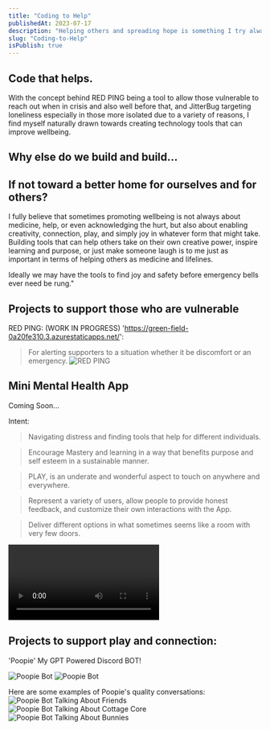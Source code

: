 ```yaml
---
title: "Coding to Help"
publishedAt: 2023-07-17
description: "Helping others and spreading hope is something I try always to keep in the foreground of whatever I am doing."
slug: "Coding-to-Help"
isPublish: true
---
```


## Code that helps.


With the concept behind RED PING being a tool to allow those vulnerable to reach out when in crisis and also well before that, and JitterBug targeting loneliness especially in those more isolated due to a variety of reasons, I find myself naturally drawn towards creating technology tools that can improve wellbeing. 

## Why else do we build and build...
## If not toward a better home for ourselves and for others? 

I fully believe that sometimes promoting wellbeing is not always about medicine, help, or even acknowledging the hurt, but also about enabling creativity, connection, play, and simply joy in whatever form that might take. 
Building tools that can help others take on their own creative power, inspire learning and purpose, or just make someone laugh is to me just as important in terms of helping others as medicine and lifelines. 

Ideally we may have the tools to find joy and safety before emergency bells ever need be rung."

## Projects to support those who are vulnerable

RED PING: (WORK IN PROGRESS)  'https://green-field-0a20fe310.3.azurestaticapps.net/':


> For alerting supporters to a situation whether it be discomfort or an emergency.
![RED PING](/Portfolio.gitbut.io/image.png)
## Mini Mental Health App

Coming Soon...

Intent:
> Navigating distress and finding tools that help for different individuals.

> Encourage Mastery and learning in a way that benefits purpose and self esteem in a sustainable manner.

> PLAY, is an underate and wonderful aspect to touch on anywhere and everywhere.

> Represent a variety of users, allow people to provide honest feedback, and customize their own interactions with the App. 

> Deliver different options in what sometimes seems like a room with very few doors.

<video src="/Portfolio.github.io/bees.mp4" controls title="Mental health app, with a touch of *silly*"></video>

## Projects to support play and connection:

'Poopie' My GPT Powered Discord BOT!

![Poopie Bot](/Portfolio.github.io/Poopie.png)
![Poopie Bot](/Portfolio.github.io/Poopie.png)

Here are some examples of Poopie's quality conversations:
![Poopie Bot Talking About Friends](/Portfolio.github.io/fren.png)
![Poopie Bot Talking About Cottage Core](/Portfolio.github.io/cotage.png)
![Poopie Bot Talking About Bunnies](/Portfolio.github.io/bunnies.png)